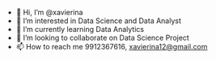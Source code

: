 - 👋 Hi, I’m @xavierina
- 👀 I’m interested in Data Science and Data Analyst
- 🌱 I’m currently learning Data Analytics
- 💞️ I’m looking to collaborate on Data Science Project
- 📫 How to reach me 9912367616, xavierina12@gmail.com

<!---
xavierina12/xavierina12 is a ✨ special ✨ repository because its `README.md` (this file) appears on your GitHub profile.
You can click the Preview link to take a look at your changes.
--->

